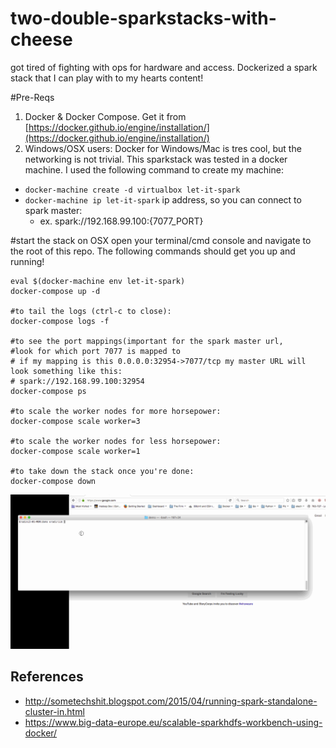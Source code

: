# two-double-sparkstacks-with-cheese
got tired of fighting with ops for hardware and access.  Dockerized a spark stack that I can play with to my hearts content!

#Pre-Reqs
1. Docker & Docker Compose. Get it from [https://docker.github.io/engine/installation/](https://docker.github.io/engine/installation/)
2. Windows/OSX users: Docker for Windows/Mac is tres cool, but the networking is not trivial. This sparkstack was tested in a docker machine. I used the following command to create my machine: 
 * `docker-machine create -d virtualbox let-it-spark`
 * `docker-machine ip let-it-spark` ip address, so you can connect to spark master:
   * ex. spark://192.168.99.100:{7077_PORT}
 
#start the stack on OSX
 open your terminal/cmd console and navigate to the root of this repo. The following commands should get you up and running!
 ```
 eval $(docker-machine env let-it-spark)
 docker-compose up -d
 
 #to tail the logs (ctrl-c to close):
 docker-compose logs -f
 
 #to see the port mappings(important for the spark master url, 
 #look for which port 7077 is mapped to
 # if my mapping is this 0.0.0.0:32954->7077/tcp my master URL will look something like this:
 # spark://192.168.99.100:32954
 docker-compose ps
 
 #to scale the worker nodes for more horsepower:
 docker-compose scale worker=3
 
 #to scale the worker nodes for less horsepower: 
 docker-compose scale worker=1
 
 #to take down the stack once you're done:
 docker-compose down
 ```
 
 ![docker compose example](./spark-stack.gif)
 
## References
* http://sometechshit.blogspot.com/2015/04/running-spark-standalone-cluster-in.html
* https://www.big-data-europe.eu/scalable-sparkhdfs-workbench-using-docker/
 
 
